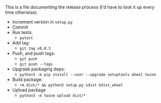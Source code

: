 This is a file documenting the release process (I'd have to look it up every time otherwise).
* Increment version in `setup.py`
* Commit
* Run tests: 
  * `pytest`
* Add tag: 
  * `git tag v0.0.3`
* Push, and push tags: 
  * `git push`
  * `git push --tags`
* Upgrade packaging deps:
  * `python3 -m pip install --user --upgrade setuptools wheel twine`
* Build package:
  * `rm dist/* && python3 setup.py sdist bdist_wheel`
* Upload package
  * `python3 -m twine upload dist/*`
